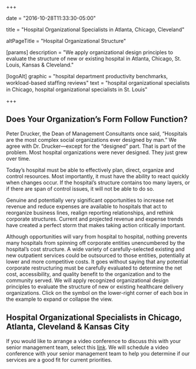 +++

date = "2016-10-28T11:33:30-05:00"

title = "Hospital Organizational Specialists in Atlanta, Chicago, Cleveland"

altPageTitle = "Hospital Organizational Structure"

[params]
  description = "We apply organizational design principles to evaluate the structure of new or existing hospital in Atlanta, Chicago, St. Louis, Kansas & Cleveland."

[logoAlt]
  graphic = "hospital department productivity benchmarks, workload-based stafﬁng reviews"
  text = "hospital organizational specialists in Chicago, hospital organizational specialists in St. Louis"

+++

## Does Your Organization’s Form Follow Function?

Peter Drucker, the Dean of Management Consultants once said, “Hospitals are the most complex social organizations ever designed by man.” We agree with Dr. Drucker—except for the “designed” part. That is part of the problem. Most hospital organizations were never designed. They just grew over time.

Today’s hospital must be able to effectively plan, direct, organize and control resources. Most importantly, it must have the ability to react quickly when changes occur. If the hospital’s structure contains too many layers, or if there are span of control issues, it will not be able to do so.

Genuine and potentially very significant opportunities to increase net revenue and reduce expenses are available to hospitals that act to reorganize business lines, realign reporting relationships, and rethink corporate structures. Current and projected revenue and expense trends have created a perfect storm that makes taking action critically important.

Although opportunities will vary from hospital to hospital, nothing prevents many hospitals from spinning off corporate entities unencumbered by the hospital’s cost structure. A wide variety of carefully-selected existing and new outpatient services could be outsourced to those entities, potentially at lower and more competitive costs. It goes without saying that any potential corporate restructuring must be carefully evaluated to determine the net cost, accessibility, and quality benefit to the organization and to the community served. We will apply recognized organizational design principles to evaluate the structure of new or existing healthcare delivery organizations. Click on the symbol on the lower-right corner of each box in the example to expand or collapse the view.

## Hospital Organizational Specialists in Chicago, Atlanta, Cleveland & Kansas City

If you would like to arrange a video conference to discuss this with your senior management team, select this <a href="mailto:info@bradyinc.com?subject=Organizational%20Structure%20Discussion">link</a>. We will schedule a video conference with your senior management team to help you determine if our services are a good fit for current priorities.
